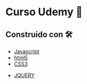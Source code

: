 # Curso Udemy 🚀

## Construido con 🛠️

* [Javascript](https://www.javascript.com/)
* [html5](https://es.wikipedia.org/wiki/HTML5)
* [CSS3](https://developer.mozilla.org/es/docs/Web/CSS)
+ [JQUERY](https://jquery.com/)

